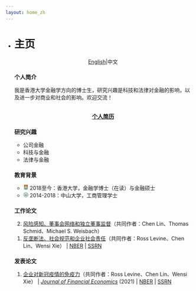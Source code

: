 ```yaml
---
layout: home_zh
---
```


<ul class="posts">
<li class="posts-labelgroup2">
<h1 id="posts-label2">主页</h1>
</li>

<p style="text-align:center" class="post"><a href='./index.html'>English</a>|中文</p>

<h3 class="post-title" style="font-size: 15px">个人简介</h3>
<div class="post">我是香港大学金融学方向的博士生，研究兴趣是科技和法律对金融的影响，以及进一步对商业和社会的影响。欢迎交流！</div>
<div align="center">
<br>

<strong><a class="icon-pdf" href="./assets/简历_丁文治.pdf" style="font-size: 15px" target="_blank">个人简历</a></strong>
</div>

<h3 class="post-title" style="font-size: 15px">研究兴趣</h3>
<ul class="my-list">
<li class="post">公司金融</li>
<li class="post">科技与金融</li>
<li class="post">法律与金融</li>
</ul>

<h3 class="post-title" style="font-size: 15px">教育背景</h3>
<ul class="my-list">
<li class="post"><img src="./assets/img/hku.png" width="14"> 2018至今：香港大学，金融学博士（在读）与金融硕士</li>
<li class="post"><img src="./assets/img/sysu.png" width="14"> 2014-2018：中山大学，工商管理学士</li>
</ul>
<h3 class="post-title" style="font-size: 15px">工作论文</h3>
<ol reversed>
<li class="post"><a class="two" href="/pages/research_zh.html#penalty_vote">风险感知、董事会网络和独立董事监督</a>（共同作者：Chen Lin、Thomas Schmid、Michael S. Weisbach）
</li>
<li class="post"><a class="two" href="/pages/research_zh.html#comp_csr">反垄断法、社会规范和企业社会责任</a>（共同作者：Ross Levine、Chen Lin、Wensi Xie） | <a class='icon-ext-link' href='https://www.nber.org/papers/w27493' target="_blank">NBER</a> | <a class='icon-ext-link' href='https://papers.ssrn.com/sol3/papers.cfm?abstract_id=3605990' target="_blank">SSRN</a>
</li>
</ol>

<h3 class="post-title" style="font-size: 15px">发表论文</h3>
<ol reversed>
<li class="post"><a class="two" href="/pages/research_zh.html#covid_immunity">企业对新冠疫情的免疫力</a>（共同作者：Ross Levine、Chen Lin、Wensi Xie） | <a class='icon-ext-link' href='https://doi.org/10.1016/j.jfineco.2021.03.005' target="_blank"><i>Journal of Financial Economics</i></a> (2021) | <a class='icon-ext-link' href='https://www.nber.org/papers/w27055' target="_blank">NBER</a> | <a class='icon-ext-link' href='https://papers.ssrn.com/sol3/papers.cfm?abstract_id=3578585' target="_blank">SSRN</a>
</li>
</ol>
